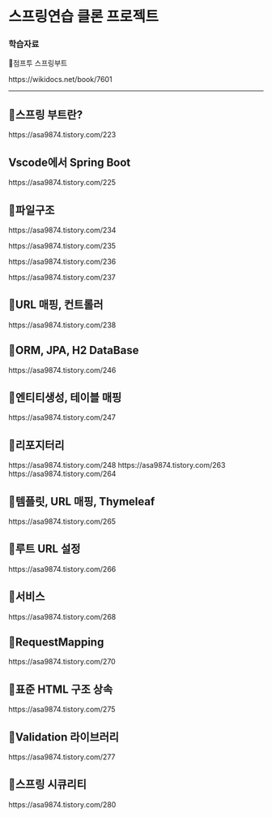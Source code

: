 <h1>스프링연습 클론 프로젝트</h1>
<h3>학습자료</h3>
<p>🍕점프투 스프링부트</p>
<p>https://wikidocs.net/book/7601</p>
<hr>
<h2>🍃스프링 부트란?</h2>
https://asa9874.tistory.com/223

<h2>Vscode에서 Spring Boot</h2>
https://asa9874.tistory.com/225

<h2>🍃파일구조</h2>
https://asa9874.tistory.com/234</p>
https://asa9874.tistory.com/235</p>
https://asa9874.tistory.com/236</p>
https://asa9874.tistory.com/237</p>


<h2>🍃URL 매핑, 컨트롤러</h2>
https://asa9874.tistory.com/238


<h2>🍃ORM, JPA, H2 DataBase</h2>
https://asa9874.tistory.com/246

<h2>🍃엔티티생성, 테이블 매핑</h2>
https://asa9874.tistory.com/247

<h2>🍃리포지터리</h2>
https://asa9874.tistory.com/248
https://asa9874.tistory.com/263
https://asa9874.tistory.com/264


<h2>🍃템플릿, URL 매핑, Thymeleaf</h2>
https://asa9874.tistory.com/265

<h2>🍃루트 URL 설정</h2>
https://asa9874.tistory.com/266

<h2>🍃서비스</h2>
https://asa9874.tistory.com/268


<h2>🍃RequestMapping</h2>
https://asa9874.tistory.com/270

<h2>🍃표준 HTML 구조 상속</h2>
https://asa9874.tistory.com/275

<h2>🍃Validation 라이브러리</h2>
https://asa9874.tistory.com/277

<h2>🍃스프링 시큐리티</h2>
https://asa9874.tistory.com/280
